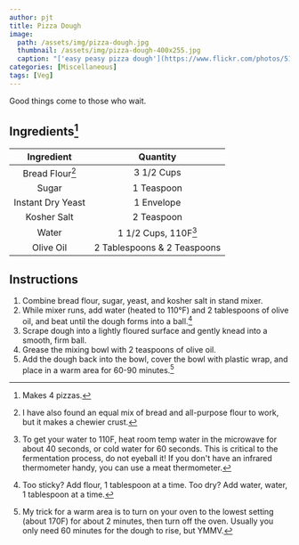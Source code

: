 ```yaml
---
author: pjt
title: Pizza Dough
image:
  path: /assets/img/pizza-dough.jpg
  thumbnail: /assets/img/pizza-dough-400x255.jpg
  caption: "['easy peasy pizza dough'](https://www.flickr.com/photos/51231869@N03/5964976210) by [cwisnieski](https://www.flickr.com/photos/51231869@N03) is licensed under [CC BY 2.0](https://creativecommons.org/licenses/by/2.0/?ref=ccsearch&atype=rich)"
categories: [Miscellaneous]
tags: [Veg]
---
```


Good things come to those who wait.

## Ingredients[^1]

| Ingredient | Quantity |
|:-:|:-:|
| Bread Flour[^2] | 3 1/2 Cups |
| Sugar | 1 Teaspoon |
| Instant Dry Yeast | 1 Envelope |
| Kosher Salt | 2 Teaspoon |
| Water | 1 1/2 Cups, 110F[^3] |
| Olive Oil | 2 Tablespoons & 2 Teaspoons |

## Instructions

1. Combine bread flour, sugar, yeast, and kosher salt in stand mixer. 
2. While mixer runs, add water (heated to 110&deg;F) and 2 tablespoons of olive oil, and beat until the dough forms into a ball.[^4]
3. Scrape dough into a lightly floured surface and gently knead into a smooth, firm ball.
4. Grease the mixing bowl with 2 teaspoons of olive oil.
5. Add the dough back into the bowl, cover the bowl with plastic wrap, and place in a warm area for 60-90 minutes.[^5]

[^1]: Makes 4 pizzas.
[^2]: I have also found an equal mix of bread and all-purpose flour to work, but it makes a chewier crust.
[^3]: To get your water to 110F, heat room temp water in the microwave for about 40 seconds, or cold water for 60 seconds. This is critical to the fermentation process, do not eyeball it! If you don't have an infrared thermometer handy, you can use a meat thermometer.
[^4]: Too sticky? Add flour, 1 tablespoon at a time. Too dry? Add water, water, 1 tablespoon at a time.
[^5]: My trick for a warm area is to turn on your oven to the lowest setting (about 170F) for about 2 minutes, then turn off the oven. Usually you only need 60 minutes for the dough to rise, but YMMV.
